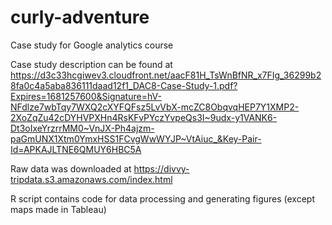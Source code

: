 # curly-adventure
Case study for Google analytics course

Case study description can be found at https://d3c33hcgiwev3.cloudfront.net/aacF81H_TsWnBfNR_x7FIg_36299b28fa0c4a5aba836111daad12f1_DAC8-Case-Study-1.pdf?Expires=1681257600&Signature=hV-NFdlze7wbTqy7WXQ2cXYFQFsz5LvVbX-mcZC8ObqvqHEP7Y1XMP2-2XoZqZu42cDYHVPXHn4RsKFvPYczYvpeQs3I~9udx-y1VANK6-Dt3oIxeYrzrrMM0~VnJX-Ph4ajzm-paGmUNX1Xtm0YmxHSS1FCvgWwWYJP~VtAiuc_&Key-Pair-Id=APKAJLTNE6QMUY6HBC5A

Raw data was downloaded at https://divvy-tripdata.s3.amazonaws.com/index.html

R script contains code for data processing and generating figures (except maps made in Tableau)
